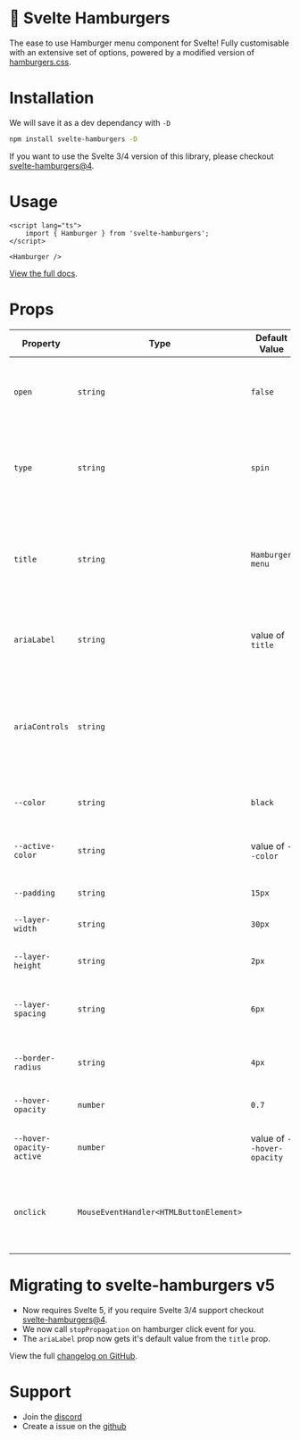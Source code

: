 # 🍔 Svelte Hamburgers

The ease to use Hamburger menu component for Svelte! Fully customisable with an extensive set of options, powered by a modified version of [hamburgers.css](https://github.com/jonsuh/hamburgers).

<!-- Example of how to use svelte-hamburgers, [view the repl here](https://svelte.dev/repl/c94eebb874584f2fb62c0303738b7509?version=3.42.4)
[![](https://i.imgur.com/M12rZCQ.gif)](https://svelte.dev/repl/c94eebb874584f2fb62c0303738b7509?version=3.42.4) -->

# Installation

We will save it as a dev dependancy with `-D`

```bash
npm install svelte-hamburgers -D
```

If you want to use the Svelte 3/4 version of this library, please checkout [svelte-hamburgers@4](https://www.npmjs.com/package/svelte-hamburgers/v/4.2.1).

# Usage

```svelte
<script lang="ts">
    import { Hamburger } from 'svelte-hamburgers';
</script>

<Hamburger />
```

[View the full docs](https://svelte-hamburgers.willow.codes).

# Props

| Property                 | Type                                   | Default Value              | Description                                                                                                                                           |
| ------------------------ | -------------------------------------- | -------------------------- | ----------------------------------------------------------------------------------------------------------------------------------------------------- |
| `open`                   | `string`                               | `false`                    | Controls and represents whether the hamburger is open.                                                                                                |
| `type`                   | `string`                               | `spin`                     | The type of burger you want, you can see the types [here](https://github.com/ghostdevv/svelte-hamburgers/blob/main/types.md), it should be lowercase. |
| `title`                  | `string`                               | `Hamburger menu`           | Can be used to add a tooltip, also controls the default value of the `ariaLabel` prop.                                                                |
| `ariaLabel`              | `string`                               | value of `title`           | A label that describes the hamburger menu.                                                                                                            |
| `ariaControls`           | `string`                               |                            | This identifies the element(s) whos presence is controlled by the hamburger menu.                                                                     |
| `--color`                | `string`                               | `black`                    | The color of the burger.                                                                                                                              |
| `--active-color`         | `string`                               | value of `--color`         | The color of the burger when active.                                                                                                                  |
| `--padding`              | `string`                               | `15px`                     | The padding.                                                                                                                                          |
| `--layer-width`          | `string`                               | `30px`                     | The width of the burger.                                                                                                                              |
| `--layer-height`         | `string`                               | `2px`                      | The height of the burger.                                                                                                                             |
| `--layer-spacing`        | `string`                               | `6px`                      | The spacing between layers of the burger.                                                                                                             |
| `--border-radius`        | `string`                               | `4px`                      | The border radius of each burger part.                                                                                                                |
| `--hover-opacity`        | `number`                               | `0.7`                      | The opacity amount on hover.                                                                                                                          |
| `--hover-opacity-active` | `number`                               | value of `--hover-opacity` | The opacity amount of hover when active.                                                                                                              |
| `onclick`                | `MouseEventHandler<HTMLButtonElement>` |                            | Fires when the hamburger is clicked. This event won't propagate.                                                                                      |

# Migrating to svelte-hamburgers v5

-   Now requires Svelte 5, if you require Svelte 3/4 support checkout [svelte-hamburgers@4](https://www.npmjs.com/package/svelte-hamburgers/v/4.2.1).
-   We now call `stopPropagation` on hamburger click event for you.
-   The `ariaLabel` prop now gets it's default value from the `title` prop.

View the full [changelog on GitHub](https://github.com/ghostdevv/svelte-hamburgers/releases).

# Support

-   Join the [discord](https://discord.gg/2Vd4wAjJnm)<br>
-   Create a issue on the [github](https://github.com/ghostdevv/svelte-hamburgers)
